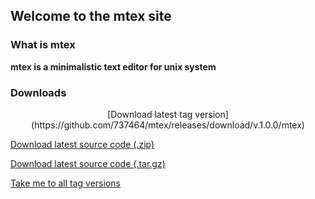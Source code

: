 ## Welcome to the mtex site

### What is mtex

**mtex is a minimalistic text editor for unix system**

### Downloads
<p align="center">
[Download latest tag version](https://github.com/737464/mtex/releases/download/v.1.0.0/mtex)
<p>

[Download latest source code (.zip)](https://github.com/737464/mtex/releases/tag/v.1.0.0/zip)

[Download latest source code (.tar.gz)](https://github.com/737464/mtex/releases/tag/v.1.0.0/zip)

[Take me to all tag versions](https://github.com/737464/mtex/releases/tag/)
